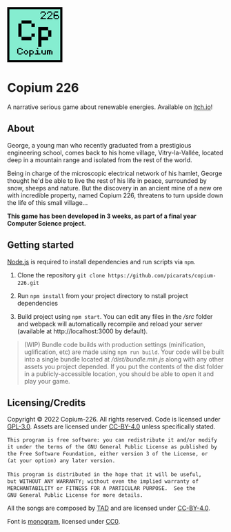 <img src="./assets/logo.png" width="128" height="128" alt="logo"/>

# Copium 226

A narrative serious game about renewable energies. Available on [itch.io](https://picarats.itch.io/copium-226)!

## About

George, a young man who recently graduated from a prestigious engineering school, comes back to his home village, Vitry-la-Vallée, located deep in a mountain range and isolated from the rest of the world.

Being in charge of the microscopic electrical network of his hamlet, George thought he'd be able to live the rest of his life in peace, surrounded by snow, sheeps and nature. But the discovery in an ancient mine of a new ore with incredible property, named Copium 226, threatens to turn upside down the life of this small village... 

**This game has been developed in 3 weeks, as part of a final year Computer Science project.**

## Getting started

[Node.js](https://nodejs.org) is required to install dependencies and run scripts via ``npm``.

1. Clone the repository ``git clone https://github.com/picarats/copium-226.git``

2. Run ``npm install`` from your project directory to nstall project dependencies

3. Build project using ``npm start``. You can edit any files in the */src* folder and webpack will automatically recompile and reload your server (available at http://localhost:3000 by default).

> (WIP) Bundle code builds with production settings (minification, uglification, etc) are made using ``npm run build``. Your code will be built into a single bundle located at */dist/bundle.min.js* along with any other assets you project depended. If you put the contents of the dist folder in a publicly-accessible location, you should be able to open it and play your game.

## Licensing/Credits

Copyright &copy; 2022 Copium-226. All rights reserved. Code is licensed under [GPL-3.0](LICENSE). Assets are licensed under [CC-BY-4.0](assets/LICENSE) unless specifically stated.

```
This program is free software: you can redistribute it and/or modify
it under the terms of the GNU General Public License as published by
the Free Software Foundation, either version 3 of the License, or
(at your option) any later version.

This program is distributed in the hope that it will be useful,
but WITHOUT ANY WARRANTY; without even the implied warranty of
MERCHANTABILITY or FITNESS FOR A PARTICULAR PURPOSE.  See the
GNU General Public License for more details.
```

All the songs are composed by [TAD](https://opengameart.org/users/tad) and are licensed under [CC-BY-4.0](assets/LICENSE).

Font is [monogram](https://datagoblin.itch.io/monogram), licensed under [CC0](https://creativecommons.org/publicdomain/zero/1.0).